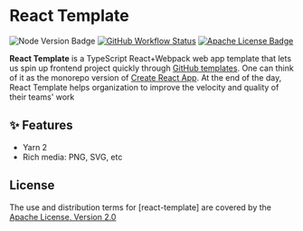 # React Template

![Node Version Badge]
[![GitHub Workflow Status][GitHub Workflow Status]](https://github.com/QubitPi/react-template/actions/workflows/ci-cd.yml)
[![Apache License Badge]][Apache License, Version 2.0]

**React Template** is a TypeScript React+Webpack web app template that lets us spin up frontend project quickly through
[GitHub templates]. One can think of it as the monorepo version of [Create React App]. At the end of the day, React
Template helps organization to improve the velocity and quality of their teams' work

## ✨ Features

- Yarn 2
- Rich media: PNG, SVG, etc

## License

The use and distribution terms for [react-template] are covered by the [Apache License, Version 2.0]

[Apache License Badge]: https://img.shields.io/badge/Apache%202.0-F25910.svg?style=for-the-badge&logo=Apache&logoColor=white
[Apache License, Version 2.0]: https://www.apache.org/licenses/LICENSE-2.0
[Create React App]: https://create-react-app.dev/
[GitHub templates]: https://docs.github.com/en/repositories/creating-and-managing-repositories/creating-a-template-repository#about-template-repositories
[GitHub Workflow Status]: https://img.shields.io/github/actions/workflow/status/QubitPi/react-template/ci-cd.yml?branch=master&logo=github&style=for-the-badge
[Node Version Badge]: https://img.shields.io/badge/NODE-18-339933?logo=Node.js&logoColor=white&labelColor=66cc33&style=for-the-badge
